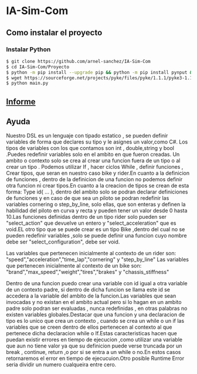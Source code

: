 # IA-Sim-Com

## Como instalar el proyecto

### Instalar Python

```bash
$ git clone https://github.com/arnel-sanchez/IA-Sim-Com
$ cd IA-Sim-Com/Proyecto
$ python -m pip install --upgrade pip && python -m pip install pynput && python -m pip install numpy
$ wget https://sourceforge.net/projects/pyke/files/pyke/1.1.1/pyke3-1.1.1.zip && unzip pyke3-1.1.1.zip && cd pyke-1.1.1 && python setup.py build && python setup.py install
$ python main.py
```
## [Informe](https://github.com/arnel-sanchez/IA-Sim-Com/blob/master/Informe/Informe.pdf)

## Ayuda

Nuestro DSL es un lenguaje con tipado estatico , se pueden definir variables de forma que declares su tipo y le asignes un valor,como C#. 
Los tipos de variables con los que contamos son int , double,string y bool .Puedes redefinir variables solo en el ambito en que fueron creadas.
Un ambito o contexto solo se crea al crear una funcion fuera de un tipo o al crear un tipo . Podemos utilizar If , hacer ciclos While , 
definir funciones , Crear tipos, que seran en nuestro caso bike y rider.En cuanto a la definicion de funciones , dentro de la definicion 
de una funcion no podemos definir otra funcion ni crear tipos.En cuanto a la creacion de tipos se crean de esta forma: 
Type id{ ... }, dentro del ambito solo se podran declarar definiciones de funciones y en caso de que sea un piloto se podran redefinir las
variables cornering o step_by_line, solo ellas, que son enteras y definen la habilidad del piloto en curva y recta y pueden tener un valor desde
0 hasta 10.Las funciones definidas dentro de un tipo rider solo pueden ser "select_action" que devuelve un entero y "select_acceleration" 
que es void.EL otro tipo que se puede crear es un tipo Bike ,dentro del cual no se pueden redefinir variables ,solo se puede definir una funcion
cuyo nombre debe ser "select_configuration", debe ser void.

Las variables que pertenecen inicialmente al contexto de un rider son: "speed","acceleration","time_lap","cornering" y "step_by_line"
Las variables que pertenecen inicialmente al contexto de un bike son: "brand","max_speed","weight","tires","brakes" y "chassis_stiffness"

 
Dentro de una funcion puedo crear una variable con id igual a otra variable de un contexto padre, si dentro de dicha funcion se llama este
id se accedera a la variable del ambito de la funcion.Las variables que sean invocadas y no existan en el ambito actual pero si lo hagan en
un ambito padre solo podran ser evaluadas , nunca redefinidas , en otras palabras no existen variables globales.Destacar que una funcion 
y una declaracion de tipo es lo unico que crea un contexto , cuando se crea un while o un if las variables que se creen dentro de ellos 
pertenecen al contexto al que pertenece dicha declaracion while o If.Estas caracteristicas hacen que puedan existir errores en tiempo de ejecucion
,como utilizar una variable que aun no tiene valor ya que su definicion puede verse truncada por un break , continue, return ,o por si se entra 
a un while o no.En estos casos retornaremos el error en tiempo de ejecucuion.Otro posible Runtime Error seria dividir un numero cualqueira entre cero.
